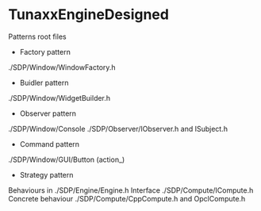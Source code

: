 # TunaxxEngineDesigned

Patterns root files

- Factory pattern

./SDP/Window/WindowFactory.h

- Buidler pattern

./SDP/Window/WidgetBuilder.h

- Observer pattern

./SDP/Window/Console
./SDP/Observer/IObserver.h and ISubject.h

- Command pattern

./SDP/Window/GUI/Button (action_)

- Strategy pattern

Behaviours in ./SDP/Engine/Engine.h
Interface ./SDP/Compute/ICompute.h
Concrete behaviour ./SDP/Compute/CppCompute.h and OpclCompute.h
